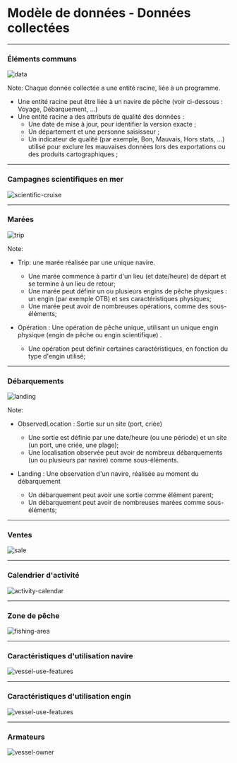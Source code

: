 # Modèle de données -  Données collectées

---
### Éléments communs

![data](model/data/common.svg)

Note:
Chaque donnée collectée a une entité racine, liée à un programme.

- Une entité racine peut être liée à un navire de pêche (voir ci-dessous : Voyage, Débarquement, ...)
- Une entité racine a des attributs de qualité des données :
  * Une date de mise à jour, pour identifier la version exacte ;
  * Un département et une personne saisisseur ;
  * Un indicateur de qualité (par exemple, Bon, Mauvais, Hors stats, ...) utilisé pour exclure les mauvaises données lors des exportations ou des produits cartographiques ;

---
### Campagnes scientifiques en mer

![scientific-cruise](model/data/scientific-cruise.svg)

---
### Marées

![trip](model/data/trip.svg)

Note:
- Trip: une marée réalisée par une unique navire.
  * Une marée commence à partir d'un lieu (et date/heure) de départ et se termine à un lieu de retour;
  * Une marée peut définir un ou plusieurs engins de pêche physiques : un engin (par exemple OTB) et ses caractéristiques physiques;
  * Une marée peut avoir de nombreuses opérations, comme des sous-éléments;

- Opération : Une opération de pêche unique, utilisant un unique engin physique (engin de pêche ou engin scientifique) .
  * Une opération peut définir certaines caractéristiques, en fonction du type d'engin utilisé;

---
### Débarquements

![landing](model/data/landing.svg)

Note:
- ObservedLocation : Sortie sur un site (port, criée)
  * Une sortie est définie par une date/heure (ou une période) et un site (un port, une criée, une plage);
  * Une localisation observée peut avoir de nombreux débarquements (un ou plusieurs par navire) comme sous-éléments.

- Landing : Une observation d'un navire, réalisée au moment du débarquement
  * Un débarquement peut avoir une sortie comme élément parent;
  * Un débarquement peut avoir de nombreuses marées comme sous-éléments;

---
### Ventes

![sale](model/data/sale.svg)


---
### Calendrier d'activité

![activity-calendar](model/data/activity-calendar.svg)

---
### Zone de pêche

![fishing-area](model/data/fishing-area.svg)

---
### Caractéristiques d'utilisation navire

![vessel-use-features](model/data/vessel-use-features.svg)

---
### Caractéristiques d'utilisation engin

![vessel-use-features](model/data/gear-use-features.svg)

---
### Armateurs

![vessel-owner](model/data/vessel-owner.svg)
